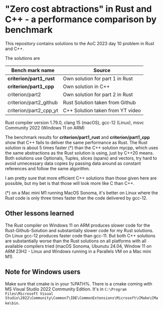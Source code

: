 # "Zero cost abtractions" in Rust and C++ - a performance comparison by benchmark

This repository contains solutions to the AoC 2023 day 10 problem in Rust and C++.

The solutions are

| Bench mark name | Source |
------------------|---------
| **criterion/part1_rust** | Own solution for part 1 in Rust |
| **criterion/part1_cpp** | Own solution in C++ |
| criterion/part2 | Own solution for part 2 in Rust |
| criterion/part2_github | Rust Solution taken from Github |
| criterion/part2_cpp_yt | C++ Solution taken from YT video |

Rust compiler version 1.79.0, clang 15 (macOS), gcc-12 (Linux), msvc Community 2022 (Windows 11 on ARM)

The benchmark results for **criterion/part1_rust** and **criterion/part1_cpp** show that C++ fails to deliver the same performance as Rust. The Rust solution is about 5 times faster (*) than the C++ solution mycpp, which uses the same abstractions as the Rust solution is using, just by C++20 means. Both solutions use Optionals, Tuples, slices (spans) and vectors, try hard to avoid unnecessary data copies by passing data around as constant references and follow the same algorithm.

I am pretty sure that more efficient C++ solutions than those given here are possible, but my bet is that those will look more like C than C++.

(*) on a Mac mini M1 running MacOS Sonoma, it's better on Linux where the Rust code is only three times faster than the code delivered by gcc-12.

## Other lessons learned

The Rust compiler on Windows 11 on ARM produces slower code for the Rust-Github-Solution and substantially slower code for my Rust solutions. On Linux gcc-12 produces faster code than gcc-11. But both C++ solutions are substantially worse than the Rust solutions on all platforms with all available compilers tried (macOS Sonoma, Ubunutu 24.04, Window 11 on ARM 23H2 - Linux and Windows running in a Parallels VM on a Mac mini M1).

## Note for Windows users

Make sure that cmake is in your %PATH%. There is a cmake coming with MS Visual Studio 2022 Community Edition. It's in `C:\Program Files\Microsoft Visual Studio\2022\Community\Common7\IDE\CommonExtensions\Microsoft\CMake\CMake\bin`.